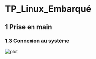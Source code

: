 # TP_Linux_Embarqué

## 1 Prise en main
### 1.3 Connexion au système

![plot](./connection_soc.png)
